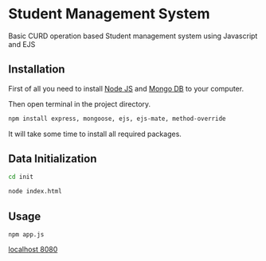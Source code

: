 # Student Management System

Basic CURD operation based Student management system using Javascript and EJS

## Installation

First of all you need to install [Node JS](https://nodejs.org/) and [Mongo DB](https://www.mongodb.com/try/download/community) to your computer.

Then open terminal in the project directory.

```bash
npm install express, mongoose, ejs, ejs-mate, method-override
```
It will take some time to install all required packages.


## Data Initialization
```bash
cd init
```
```bash
node index.html
```

## Usage

```
npm app.js
```

[localhost 8080](http://localhost:8080/)
